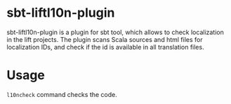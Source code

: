sbt-liftl10n-plugin
===================

sbt-liftl10n-plugin is a plugin for sbt tool, which allows to check localization
in the lift projects.  The plugin scans Scala sources and html files for localization
IDs, and check if the id is available in all translation files.

Usage
=====

`l10ncheck` command checks the code.
